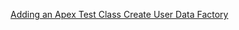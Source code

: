 <a href="https://salesforcecentral.com/adding-an-apex-test-class-create-user-data-factory/">Adding an Apex Test Class Create User Data Factory</a>
